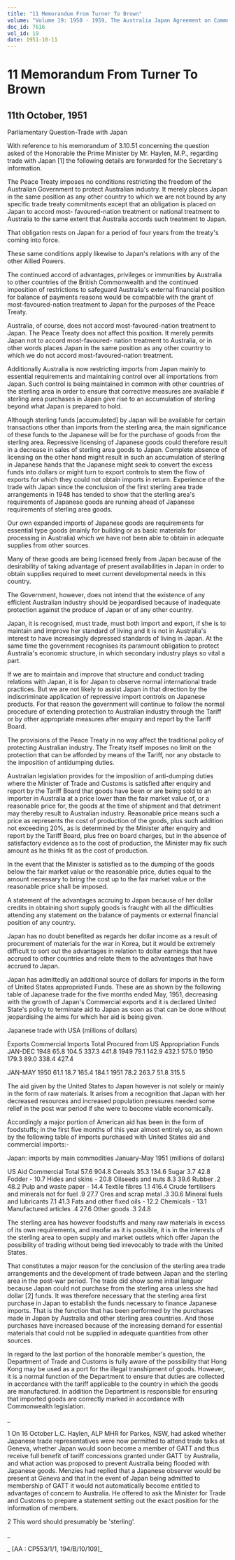 ```yaml
---
title: "11 Memorandum From Turner To Brown"
volume: "Volume 19: 1950 - 1959, The Australia Japan Agreement on Commerce"
doc_id: 7616
vol_id: 19
date: 1951-10-11
---
```


# 11 Memorandum From Turner To Brown

## 11th October, 1951

Parliamentary Question-Trade with Japan

With reference to his memorandum of 3.10.51 concerning the question asked of the Honorable the Prime Minister by Mr. Haylen, M.P., regarding trade with Japan [1] the following details are forwarded for the Secretary's information.

The Peace Treaty imposes no conditions restricting the freedom of the Australian Government to protect Australian industry. It merely places Japan in the same position as any other country to which we are not bound by any specific trade treaty commitments except that an obligation is placed on Japan to accord most- favoured-nation treatment or national treatment to Australia to the same extent that Australia accords such treatment to Japan.

That obligation rests on Japan for a period of four years from the treaty's coming into force.

These same conditions apply likewise to Japan's relations with any of the other Allied Powers.

The continued accord of advantages, privileges or immunities by Australia to other countries of the British Commonwealth and the continued imposition of restrictions to safeguard Australia's external financial position for balance of payments reasons would be compatible with the grant of most-favoured-nation treatment to Japan for the purposes of the Peace Treaty.

Australia, of course, does not accord most-favoured-nation treatment to Japan. The Peace Treaty does not affect this position. It merely permits Japan not to accord most-favoured- nation treatment to Australia, or in other words places Japan in the same position as any other country to which we do not accord most-favoured-nation treatment.

Additionally Australia is now restricting imports from Japan mainly to essential requirements and maintaining control over all importations from Japan. Such control is being maintained in common with other countries of the sterling area in order to ensure that corrective measures are available if sterling area purchases in Japan give rise to an accumulation of sterling beyond what Japan is prepared to hold.

Although sterling funds [accumulated] by Japan will be available for certain transactions other than imports from the sterling area, the main significance of these funds to the Japanese will be for the purchase of goods from the sterling area. Repressive licensing of Japanese goods could therefore result in a decrease in sales of sterling area goods to Japan. Complete absence of licensing on the other hand might result in such an accumulation of sterling in Japanese hands that the Japanese might seek to convert the excess funds into dollars or might turn to export controls to stem the flow of exports for which they could not obtain imports in return. Experience of the trade with Japan since the conclusion of the first sterling area trade arrangements in 1948 has tended to show that the sterling area's requirements of Japanese goods are running ahead of Japanese requirements of sterling area goods.

Our own expanded imports of Japanese goods are requirements for essential type goods (mainly for building or as basic materials for processing in Australia) which we have not been able to obtain in adequate supplies from other sources.

Many of these goods are being licensed freely from Japan because of the desirability of taking advantage of present availabilities in Japan in order to obtain supplies required to meet current developmental needs in this country.

The Government, however, does not intend that the existence of any efficient Australian industry should be jeopardised because of inadequate protection against the produce of Japan or of any other country.

Japan, it is recognised, must trade, must both import and export, if she is to maintain and improve her standard of living and it is not in Australia's interest to have increasingly depressed standards of living in Japan. At the same time the government recognises its paramount obligation to protect Australia's economic structure, in which secondary industry plays so vital a part.

If we are to maintain and improve that structure and conduct trading relations with Japan, it is for Japan to observe normal international trade practices. But we are not likely to assist Japan in that direction by the indiscriminate application of repressive import controls on Japanese products. For that reason the government will continue to follow the normal procedure of extending protection to Australian industry through the Tariff or by other appropriate measures after enquiry and report by the Tariff Board.

The provisions of the Peace Treaty in no way affect the traditional policy of protecting Australian industry. The Treaty itself imposes no limit on the protection that can be afforded by means of the Tariff, nor any obstacle to the imposition of antidumping duties.

Australian legislation provides for the imposition of anti-dumping duties where the Minister of Trade and Customs is satisfied after enquiry and report by the Tariff Board that goods have been or are being sold to an importer in Australia at a price lower than the fair market value of, or a reasonable price for, the goods at the time of shipment and that detriment may thereby result to Australian industry. Reasonable price means such a price as represents the cost of production of the goods, plus such addition not exceeding 20%, as is determined by the Minister after enquiry and report by the Tariff Board, plus free on board charges, but in the absence of satisfactory evidence as to the cost of production, the Minister may fix such amount as he thinks fit as the cost of production.

In the event that the Minister is satisfied as to the dumping of the goods below the fair market value or the reasonable price, duties equal to the amount necessary to bring the cost up to the fair market value or the reasonable price shall be imposed.

A statement of the advantages accruing to Japan because of her dollar credits in obtaining short supply goods is fraught with all the difficulties attending any statement on the balance of payments or external financial position of any country.

Japan has no doubt benefited as regards her dollar income as a result of procurement of materials for the war in Korea, but it would be extremely difficult to sort out the advantages in relation to dollar earnings that have accrued to other countries and relate them to the advantages that have accrued to Japan.

Japan has admittedly an additional source of dollars for imports in the form of United States appropriated Funds. These are as shown by the following table of Japanese trade for the five months ended May, 1951, decreasing with the growth of Japan's Commercial exports and it is declared United State's policy to terminate aid to Japan as soon as that can be done without jeopardising the aims for which her aid is being given.

Japanese trade with USA (millions of dollars)

Exports Commercial Imports Total Procured from US Appropriation Funds JAN-DEC 1948 65.8 104.5 337.3 441.8 1949 79.1 142.9 432.1 575.0 1950 179.3 89.0 338.4 427.4

JAN-MAY 1950 61.1 18.7 165.4 184.1 1951 78.2 263.7 51.8 315.5

The aid given by the United States to Japan however is not solely or mainly in the form of raw materials. It arises from a recognition that Japan with her decreased resources and increased population pressures needed some relief in the post war period if she were to become viable economically.

Accordingly a major portion of American aid has been in the form of foodstuffs; in the first five months of this year almost entirely so, as shown by the following table of imports purchased with United States aid and commercial imports:-

Japan: imports by main commodities January-May 1951 (millions of dollars)

US Aid Commercial Total 57.6 904.8 Cereals 35.3 134.6 Sugar 3.7 42.8 Fodder - 10.7 Hides and skins - 20.8 Oilseeds and nuts 8.3 39.6 Rubber .2 48.2 Pulp and waste paper - 14.4 Textile fibres 1.1 416.4 Crude fertilisers and minerals not for fuel .9 27.7 Ores and scrap metal .3 30.6 Mineral fuels and lubricants 7.1 41.3 Fats and other fixed oils - 12.2 Chemicals - 13.1 Manufactured articles .4 27.6 Other goods .3 24.8

The sterling area has however foodstuffs and many raw materials in excess of its own requirements, and insofar as it is possible, it is in the interests of the sterling area to open supply and market outlets which offer Japan the possibility of trading without being tied irrevocably to trade with the United States.

That constitutes a major reason for the conclusion of the sterling area trade arrangements and the development of trade between Japan and the sterling area in the post-war period. The trade did show some initial languor because Japan could not purchase from the sterling area unless she had dollar [2] funds. It was therefore necessary that the sterling area first purchase in Japan to establish the funds necessary to finance Japanese imports. That is the function that has been performed by the purchases made in Japan by Australia and other sterling area countries. And those purchases have increased because of the increasing demand for essential materials that could not be supplied in adequate quantities from other sources.

In regard to the last portion of the honorable member's question, the Department of Trade and Customs is fully aware of the possibility that Hong Kong may be used as a port for the illegal transhipment of goods. However, it is a normal function of the Department to ensure that duties are collected in accordance with the tariff applicable to the country in which the goods are manufactured. In addition the Department is responsible for ensuring that imported goods are correctly marked in accordance with Commonwealth legislation.

_

1 On 16 October L.C. Haylen, ALP MHR for Parkes, NSW, had asked whether Japanese trade representatives were now permitted to attend trade talks at Geneva, whether Japan would soon become a member of GATT and thus receive full benefit of tariff concessions granted under GATT by Australia, and what action was proposed to prevent Australia being flooded with Japanese goods. Menzies had replied that a Japanese observer would be present at Geneva and that in the event of Japan being admitted to membership of GATT it would not automatically become entitled to advantages of concern to Australia. He offered to ask the Minister for Trade and Customs to prepare a statement setting out the exact position for the information of members.

2 This word should presumably be 'sterling'.

_

_ [AA : CP553/1/1, 194/B/10/109]_
